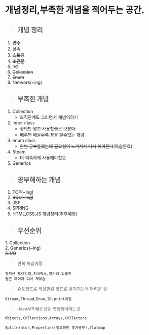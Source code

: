 # 개념정리,부족한 개념을 적어두는 공간.

> ## 개념 정리
1. ~~변수~~
2. ~~상속~~
3. ~~스트림~~
4. ~~조건문~~
5. ~~I/O~~
6. ~~Collection~~
7. ~~Enum~~
8. Network(~ing)

> ## 부족한 개념
1. Collection
    + 조직관계도 그리면서 개념익히기
2. Inner class
    + ~~정의만 알고 사용할줄은 모른다.~~
    + 배우면 배울수록 끝을 알수없는 개념
3. enum class
    + ~~한번 공부를했는데 필요성이 느겨져서 다시 해야된다~~(복습완료)
4. Steam
    + 더 익숙하게 사용해야할듯
5. Generics   
    
> ## 공부해하는 개념
1. TCP(~ing)
2. ~~SQL(~ing)~~
3. JSP
4. SPRING
5. HTML,CSS,JS 개념정리(추후예정)

> ## 우선순위
~~1. Collection~~   
2. Generics(~ing)  
~~3. I/O~~

> 반복 복습예정

    컬렉션 프레임웤,지네릭스,열거형,입출력
    접근 제어자 다시 재복습

> 슈도코드로 작성한걸 코드로  옴기기는데 어려운 것

    Stream,Thread,Enum,IO-print계열

> JavaAPI 배운것중 복습해야하는것   

    Objects,Collections,Arrays,Collectors
    
    Spliterator,Properties(필요하면 추가공부),flatmap